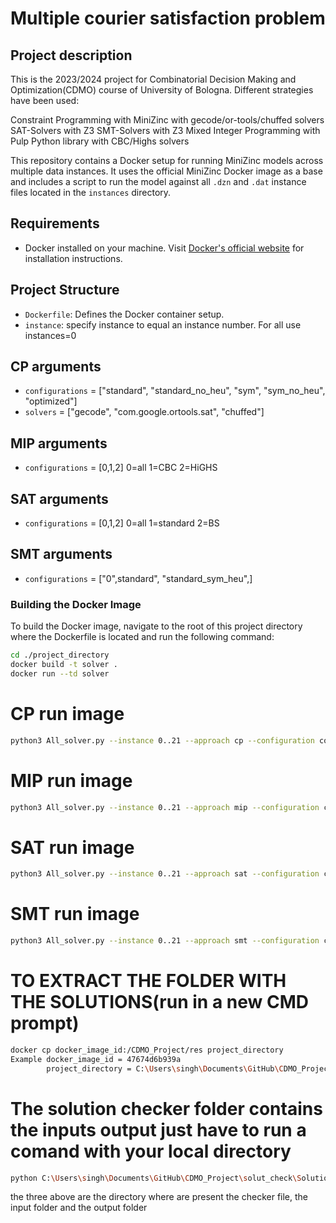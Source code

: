 # Multiple courier satisfaction problem
## Project description
This is the 2023/2024 project for Combinatorial Decision Making and Optimization(CDMO) course of University of Bologna.
Different strategies have been used:

Constraint Programming with MiniZinc with gecode/or-tools/chuffed solvers
SAT-Solvers with Z3 
SMT-Solvers with Z3 
Mixed Integer Programming with Pulp Python library with CBC/Highs solvers

This repository contains a Docker setup for running MiniZinc models across multiple data instances. It uses the official MiniZinc Docker image as a base and includes a script to run the model against all `.dzn` and `.dat` instance files located in the `instances` directory.

## Requirements

- Docker installed on your machine. Visit [Docker's official website](https://docs.docker.com/get-docker/) for installation instructions.

## Project Structure
- `Dockerfile`: Defines the Docker container setup.
- `instance`: specify instance to equal an instance number. For all use instances=0 

## CP arguments
- `configurations` = ["standard", "standard_no_heu", "sym", "sym_no_heu", "optimized"]
- `solvers` = ["gecode", "com.google.ortools.sat", "chuffed"]
## MIP arguments
- `configurations` = [0,1,2] 0=all 1=CBC 2=HiGHS
## SAT arguments
- `configurations` = [0,1,2] 0=all 1=standard 2=BS
## SMT arguments
- `configurations` = ["0",standard", "standard_sym_heu",]

### Building the Docker Image

To build the Docker image, navigate to the root of this project directory where the Dockerfile is located and run the following command:

```bash
cd ./project_directory
docker build -t solver .
docker run --td solver 

```

# CP run image
```bash
python3 All_solver.py --instance 0..21 --approach cp --configuration configurations --solver solvers_type
```

# MIP run image
```bash
python3 All_solver.py --instance 0..21 --approach mip --configuration configurations
```
# SAT  run image
```bash
python3 All_solver.py --instance 0..21 --approach sat --configuration configurations
```

# SMT  run image
```bash
python3 All_solver.py --instance 0..21 --approach smt --configuration configurations
```

# TO EXTRACT THE FOLDER WITH THE SOLUTIONS(run in a new CMD prompt)
```bash
docker cp docker_image_id:/CDMO_Project/res project_directory
Example docker_image_id = 47674d6b939a
        project_directory = C:\Users\singh\Documents\GitHub\CDMO_Project
```

# The solution checker folder contains the inputs output just have to run a comand with your local directory
```bash
python C:\Users\singh\Documents\GitHub\CDMO_Project\solut_check\Solution_Checker.py C:\Users\singh\Documents\GitHub\CDMO_Project\solut_check\input C:\Users\singh\Documents\GitHub\CDMO_Project\solut_check\output
```
the three above are the directory where are present the checker file, the input folder and the output folder
